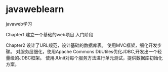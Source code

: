 # javaweblearn
javaweb学习

Chapter1 建立一个基础的web项目 入门阶段



Chapter2 设计了URL规范，设计基础的数据库表。 使用MVC框架，细化开发步骤。
		 对服务层细化，使用Apache Commons DbUtiles优化JDBC,开发出一个轻量级的JDBC框架。
		 使用JUnit对每个服务方法进行单元测试，提供数据库初始化方案。
		 
